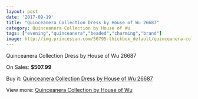 ```yaml
---
layout: post
date: '2017-09-19'
title: "Quinceanera Collection Dress by House of Wu 26687"
category: Quinceanera Collection by House of Wu
tags: ["evening","quinceanera","beaded","charming","brand"]
image: http://img.princessan.com/56795-thickbox_default/quinceanera-collection-dress-by-house-of-wu-26687.jpg
---
```

Quinceanera Collection Dress by House of Wu 26687

On Sales: **$507.99**
<a href="https://www.princessan.com/en/quinceanera-collection-by-house-of-wu/6579-quinceanera-collection-dress-by-house-of-wu-26687.html"><amp-img layout="responsive" width="600" height="600" src="//img.princessan.com/56795-thickbox_default/quinceanera-collection-dress-by-house-of-wu-26687.jpg" alt="Quinceanera Collection Dress by House of Wu 26687 0" /></a>

Buy it: [Quinceanera Collection Dress by House of Wu 26687](https://www.princessan.com/en/quinceanera-collection-by-house-of-wu/6579-quinceanera-collection-dress-by-house-of-wu-26687.html "Quinceanera Collection Dress by House of Wu 26687")

View more: [Quinceanera Collection by House of Wu](https://www.princessan.com/en/52-quinceanera-collection-by-house-of-wu "Quinceanera Collection by House of Wu")